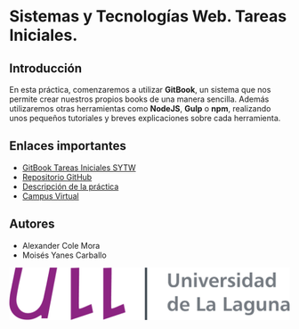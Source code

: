# Sistemas y Tecnologías Web. Tareas Iniciales.

## Introducción

En esta práctica, comenzaremos a utilizar **GitBook**, un sistema que nos permite crear nuestros propios books de una manera sencilla. Además utilizaremos otras herramientas como **NodeJS**, **Gulp** o **npm**, realizando unos pequeños tutoriales y breves explicaciones sobre cada herramienta.

## Enlaces importantes
* [GitBook Tareas Iniciales SYTW](https://ull-esit-sytw-1617.github.io/tareas-iniciales-alex-moi/)
*  [Repositorio GitHub](https://github.com/ULL-ESIT-SYTW-1617/tareas-iniciales-alex-moi)
*  [Descripción de la práctica](https://crguezl.github.io/ull-esit-1617/practicas/practicagitbook.html)
*  [Campus Virtual](https://campusvirtual.ull.es/1617/course/view.php?id=1175)

## Autores

* Alexander Cole Mora 
* Moisés Yanes Carballo

![Universidad de La Laguna](https://github.com/ULL-ESIT-SYTW-1617/tareas-iniciales-alex-moi/blob/master/images/logotipo-principal.png?raw=true)


